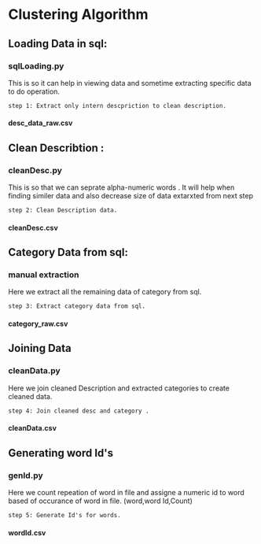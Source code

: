 # Clustering Algorithm

## Loading Data in sql:
### sqlLoading.py
 This is so it can help in viewing data and sometime
extracting specific data to do operation.

    step 1: Extract only intern descpriction to clean description.
#### desc_data_raw.csv

## Clean Describtion :
### cleanDesc.py
 This is so that we can seprate alpha-numeric words .
It will help when finding similer data and also decrease
size of data extarxted from next step

    step 2: Clean Description data.
#### cleanDesc.csv

## Category Data from sql:
### manual extraction
 Here we extract all the remaining data of category 
from sql.

    step 3: Extract category data from sql.
#### category_raw.csv

## Joining Data
### cleanData.py
 Here we join cleaned Description and 
extracted categories to create cleaned 
data.

    step 4: Join cleaned desc and category .
#### cleanData.csv

## Generating word Id's
### genId.py
 Here we count repeation of word in file and 
assigne a numeric id to word based of occurance 
of word in file. (word,word Id,Count)

    step 5: Generate Id's for words.
#### wordId.csv








